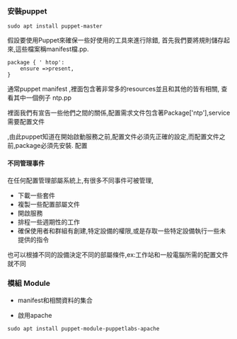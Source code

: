 ### 安裝puppet

```
sudo apt install puppet-master
```

假設要使用Puppet來確保一些好使用的工具來進行除錯,
首先我們要將規則儲存起來,這些檔案稱manifest檔.pp.

```
package { ' htop':
	ensure =>present,
}
```

通常puppet manifest ,裡面包含著非常多的resources並且和其他的皆有相關,
查看其中一個例子 ntp.pp

裡面我們有宣告一些他們之間的關係,配置需求文件包含著Package['ntp'],service需要配置文件

,由此puppet知道在開始啟動服務之前,配置文件必須先正確的設定,而配置文件之前,package必須先安裝.
配置

#### 不同管理事件
在任何配置管理部屬系統上,有很多不同事件可被管理,
* 下載一些套件
* 複製一些配置部屬文件
* 開啟服務
* 排程一些週期性的工作
* 確保使用者和群組有創建,特定設備的權限,或是存取一些特定設備執行一些未提供的指令

也可以根據不同的設備決定不同的部屬條件,ex:工作站和一般電腦所需的配置文件就不同

### 模組 Module
* manifest和相關資料的集合


* 啟用apache

```
sudo apt install puppet-module-puppetlabs-apache
```
